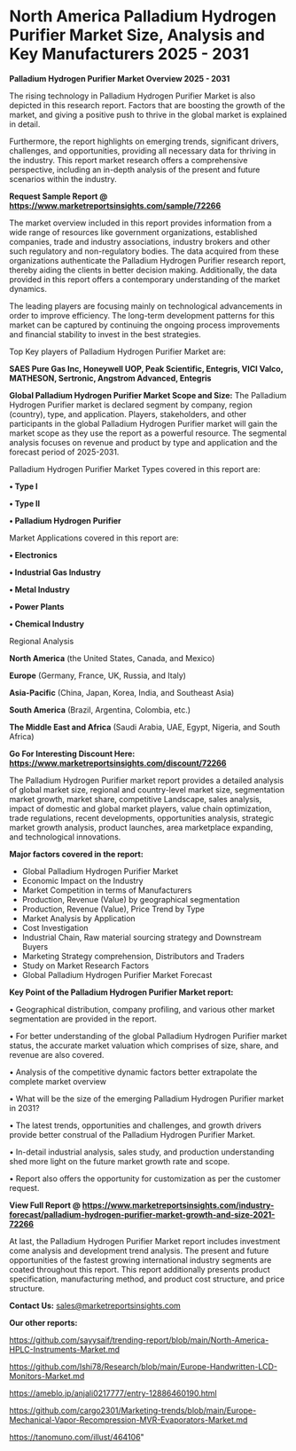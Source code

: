 # North America Palladium Hydrogen Purifier Market Size, Analysis and Key Manufacturers 2025 - 2031

<Strong> Palladium Hydrogen Purifier Market Overview 2025 - 2031</strong>

The rising technology in Palladium Hydrogen Purifier Market is also depicted in this research report. Factors that are boosting the growth of the market, and giving a positive push to thrive in the global market is explained in detail.

Furthermore, the report highlights on emerging trends, significant drivers, challenges, and opportunities, providing all necessary data for thriving in the industry. This report market research offers a comprehensive perspective, including an in-depth analysis of the present and future scenarios within the industry.

<strong>Request Sample Report @ <a href=https://www.marketreportsinsights.com/sample/72266>https://www.marketreportsinsights.com/sample/72266</a></strong>

The market overview included in this report provides information from a wide range of resources like government organizations, established companies, trade and industry associations, industry brokers and other such regulatory and non-regulatory bodies. The data acquired from these organizations authenticate the Palladium Hydrogen Purifier research report, thereby aiding the clients in better decision making. Additionally, the data provided in this report offers a contemporary understanding of the market dynamics.

The leading players are focusing mainly on technological advancements in order to improve efficiency. The long-term development patterns for this market can be captured by continuing the ongoing process improvements and financial stability to invest in the best strategies.

Top Key players of Palladium Hydrogen Purifier Market are:

<strong>SAES Pure Gas Inc, Honeywell UOP, Peak Scientific, Entegris, VICI Valco, MATHESON, Sertronic, Angstrom Advanced, Entegris</strong>

<strong><b>Global Palladium Hydrogen Purifier Market Scope and Size:</b></strong>
The Palladium Hydrogen Purifier market is declared segment by company, region (country), type, and application. Players, stakeholders, and other participants in the global Palladium Hydrogen Purifier market will gain the market scope as they use the report as a powerful resource. The segmental analysis focuses on revenue and product by type and application and the forecast period of 2025-2031.

Palladium Hydrogen Purifier Market Types covered in this report are:

<strong>• Type I

• Type II

• Palladium Hydrogen Purifier</strong>

Market Applications covered in this report are:

<strong>• Electronics

• Industrial Gas Industry

• Metal Industry

• Power Plants

• Chemical Industry</strong> 

Regional Analysis

<strong>North America</strong> (the United States, Canada, and Mexico)

<strong>Europe</strong> (Germany, France, UK, Russia, and Italy)

<strong>Asia-Pacific</strong> (China, Japan, Korea, India, and Southeast Asia)

<strong>South America</strong> (Brazil, Argentina, Colombia, etc.)

<strong>The Middle East and Africa</strong> (Saudi Arabia, UAE, Egypt, Nigeria, and South Africa)

<strong>Go For Interesting Discount Here: <a href=https://www.marketreportsinsights.com/discount/72266>https://www.marketreportsinsights.com/discount/72266</a></strong>

The Palladium Hydrogen Purifier market report provides a detailed analysis of global market size, regional and country-level market size, segmentation market growth, market share, competitive Landscape, sales analysis, impact of domestic and global market players, value chain optimization, trade regulations, recent developments, opportunities analysis, strategic market growth analysis, product launches, area marketplace expanding, and technological innovations.

<strong><b>Major factors covered in the report:</b></strong>
<ul>
  <li>Global Palladium Hydrogen Purifier Market </li>
  <li>Economic Impact on the Industry</li>
  <li>Market Competition in terms of Manufacturers</li>
  <li>Production, Revenue (Value) by geographical segmentation</li>
  <li>Production, Revenue (Value), Price Trend by Type</li>
  <li>Market Analysis by Application</li>
  <li>Cost Investigation</li>
  <li>Industrial Chain, Raw material sourcing strategy and Downstream Buyers</li>
  <li>Marketing Strategy comprehension, Distributors and Traders</li>
  <li>Study on Market Research Factors</li>
  <li>Global Palladium Hydrogen Purifier Market Forecast</li>
</ul>

<strong><b>Key Point of the Palladium Hydrogen Purifier Market report:</b></strong>

• Geographical distribution, company profiling, and various other market segmentation are provided in the report.

• For better understanding of the global Palladium Hydrogen Purifier market status, the accurate market valuation which comprises of size, share, and revenue are also covered.

• Analysis of the competitive dynamic factors better extrapolate the complete market overview

• What will be the size of the emerging Palladium Hydrogen Purifier market in 2031?

• The latest trends, opportunities and challenges, and growth drivers provide better construal of the Palladium Hydrogen Purifier Market.

• In-detail industrial analysis, sales study, and production understanding shed more light on the future market growth rate and scope.

• Report also offers the opportunity for customization as per the customer request.

<strong><b>View Full Report @ <a href=https://www.marketreportsinsights.com/industry-forecast/palladium-hydrogen-purifier-market-growth-and-size-2021-72266>https://www.marketreportsinsights.com/industry-forecast/palladium-hydrogen-purifier-market-growth-and-size-2021-72266</a></b></strong>


At last, the Palladium Hydrogen Purifier Market report includes investment come analysis and development trend analysis. The present and future opportunities of the fastest growing international industry segments are coated throughout this report. This report additionally presents product specification, manufacturing method, and product cost structure, and price structure.

<strong>Contact Us:</strong>
sales@marketreportsinsights.com

<strong>Our other reports:</strong>

<a href=https://github.com/sayysaif/trending-report/blob/main/North-America-HPLC-Instruments-Market.md>https://github.com/sayysaif/trending-report/blob/main/North-America-HPLC-Instruments-Market.md</a>

<a href=https://github.com/Ishi78/Research/blob/main/Europe-Handwritten-LCD-Monitors-Market.md>https://github.com/Ishi78/Research/blob/main/Europe-Handwritten-LCD-Monitors-Market.md</a>

<a href=https://ameblo.jp/anjali0217777/entry-12886460190.html>https://ameblo.jp/anjali0217777/entry-12886460190.html</a>

<a href=https://github.com/cargo2301/Marketing-trends/blob/main/Europe-Mechanical-Vapor-Recompression-MVR-Evaporators-Market.md>https://github.com/cargo2301/Marketing-trends/blob/main/Europe-Mechanical-Vapor-Recompression-MVR-Evaporators-Market.md</a>

<a href=https://tanomuno.com/illust/464106>https://tanomuno.com/illust/464106</a>"
